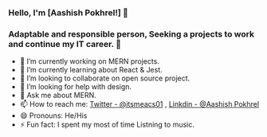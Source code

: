 ### Hello, I'm [Aashish Pokhrel!] 👋

### Adaptable and responsible person, Seeking a projects to work and continue my IT career. 👋

- 🔭 I’m currently working on MERN projects.
- 🌱 I’m currently learning about React & Jest.
- 👯 I’m looking to collaborate on open source project.
- 🤔 I’m looking for help with design.
- 💬 Ask me about MERN.
- 📫 How to reach me: [Twitter - @itsmeacs01](https://twitter.com/itsmeacs01) , [Linkdin - @Aashish Pokhrel](https://www.linkedin.com/in/aashish-pokhrel-5b7690137/)
- 😄 Pronouns: He/His
- ⚡ Fun fact: I spent my most of time Listning to music.
